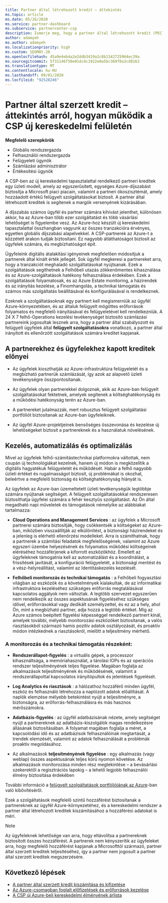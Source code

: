 ```yaml
---
title: Partner által létrehozott kredit – áttekintés
ms.topic: article
ms.date: 05/26/2020
ms.service: partner-dashboard
ms.subservice: partnercenter-csp
description: Ismerje meg, hogy a partner által létrehozott kredit (PEC) szolgáltatás egyszerűsített, egységes Azure-díjszabást biztosít, hozzáadott értékkel rendelkező felügyelt szolgáltatásokat nyújt, és segít kizárni a versenyeket a margón.
author: adamyeh
ms.author: adamyeh
ms.localizationpriority: high
ms.custom: SEOMAY.20
ms.openlocfilehash: 45a9e4eb4a2e2ddb3419a2c8b1342725964ec39a
ms.sourcegitcommit: 5f31146f50e01dc4c1922e0a5bc369f0a3cd8162
ms.translationtype: MT
ms.contentlocale: hu-HU
ms.lasthandoff: 09/01/2020
ms.locfileid: "92528246"
---
```

# <a name="partner-earned-credit---an-overview-of-how-it-works-in-the-new-commerce-experience-in-csp"></a>Partner által szerzett kredit – áttekintés arról, hogyan működik a CSP új kereskedelmi felületén

**Megfelelő szerepkörök**

- Globális rendszergazda
- Felhasználói rendszergazda
- Felügyeleti ügynök
- Számlázási adminisztrátor
- Értékesítési ügynök

A CSP-ben az új kereskedelmi tapasztalattal rendelkező partneri kreditek egy üzleti modell, amely az egyszerűsített, egységes Azure-díjszabást biztosítja a Microsoft piaci piacain, valamint a partneri ökoszisztémát, amely hozzáadott értékű felügyelt szolgáltatásokat biztosít. A partner által létrehozott kreditek is segítenek a margók versenyének kizárásában.

A díjszabás számos ügyfél és partner számára kihívást jelenthet, különösen akkor, ha az Azure-ban több ezer szolgáltatást és több vásárlási lehetőséget is figyelembe vesz. Az Azure-hoz készült új kereskedelmi tapasztalattal összhangban vagyunk az összes tranzakcióra érvényes, egyetlen globális díjszabási alapelvekkel. A CSP-partnerek az Azure-t a közzétett árakon tudják biztosítani. Ez nagyobb átláthatóságot biztosít az ügyfelek számára, és megbízhatóságot épít.

Ügyfeleink digitális átalakítási igényeinek megfelelően módosítjuk a partnerek által kínált érték jellegét. Sok ügyfél megkeresi a partnereket arra, hogy a tranzakciót meghaladó szolgáltatásokat nyújtsanak. Ezek a szolgáltatások segíthetnek a Felhőbeli utazás zökkenőmentes kihasználása és az Azure-szolgáltatások hatékony felhasználása érdekében. Ezek a szolgáltatások folyamatosak, és az Azure Estate monitoring, a házirendek és az irányítás kezelése, a Finomhangolás, a technikai támogatás és számos más szolgáltatás beállításával és konfigurálásával is rendelkeznek. 

Ezeknek a szolgáltatásoknak egy partnert kell megismerniük az ügyfél Azure-környezetében, és az általuk felügyelt mögöttes erőforrások folyamatos és megfelelő irányításával és felügyeletével kell rendelkezniük. A 24 X 7 felhő-Operations kezelési tevékenységet biztosító számlázási partnereink jogosultak lesznek arra, hogy a partner által szabályozott és felügyelt ügyfelek által **felügyelt szolgáltatásokra** vonatkozó, a partner által irányított és ellenőrzött szolgáltatások számára kreditet kapjanak.


## <a name="benefits-of-the-partner-earned-credit-for-partners-and-customers"></a>A partnerekhez és ügyfelekhez kapott kreditek előnyei

- Az ügyfelek kioszthatják az Azure-infrastruktúra felügyeletét és a megbízható partnerük számlázását, így azok az alapvető üzleti tevékenységre összpontosítanak.

- Az ügyfelek olyan partnerekkel dolgoznak, akik az Azure-ban felügyelt szolgáltatásokat fektetnek, amelyek segítenek a költséghatékonyság és a működési hatékonyság terén az Azure-ban.

- A partnereket jutalmazzák, mert robusztus felügyelt szolgáltatási portfóliót biztosítanak az Azure-ban ügyfeleiknek.  

- Az ügyfél Azure-projektjeinek bensőséges összevonása és kezelése új lehetőségeket biztosít a partnereknek és a használatuk növelésének. 

## <a name="manage-automate-and-optimize"></a>Kezelés, automatizálás és optimalizálás

Mivel az ügyfelek felhő-számítástechnikai platformokra váltottak, nem csupán új technológiákat kezelnek, hanem új módon is megközelítik a digitális hagyatékuk felügyeletét és működését. Habár a felhő nagyobb üzleti értéket és rugalmasságot biztosít, új problémákat is okozhat, beleértve a megfelelő biztonság és költséghatékonyság hiányát is. 

Az ügyfelek az Azure-ban üzemeltetett üzleti tevékenységük legtöbbje számára nyújtanak segítséget. A felügyelt szolgáltatásokkal rendszeresen biztosíthatja ügyfelei számára a fehér kesztyűs szolgáltatást. Az Ön által megadható napi műveletek és támogatások némelyike az alábbiakat tartalmazza:

- **Cloud Operations and Management Services** : az ügyfelek a Microsoft partnerei számára biztosítják, hogy csökkentsék a költségeket az Azure-ban, miközben visszaállítják az elkülönítést, a biztonsági házirendeket és a jelenleg is elérhető ellenőrzési modelleket. Arra is számíthatnak, hogy a partnerek a számítási feladatok megfelelőségének, valamint az Azure egyszeri üzembe helyezésének és folyamatos működési költségeinek eléréséhez hozzáférjenek a kiforrott eszközökhöz. Emellett az ügyfeleknek támogatnia kell az automatizálást és a koordinálást, a frissítések javítását, a konfiguráció felügyeletét, a biztonsági mentést és a vész-helyreállítást, valamint az Identitáskezelés kezelését. 

- **Felhőbeli monitorozás és technikai támogatás** : a Felhőbeli fogyasztási világban az eszközök és a követelmények kialakultak, de az informatikai infrastruktúra kezeléséhez szükséges erőforrás megtalálásával kapcsolatos aggályok nem változtak. A legtöbb szervezet egyszerűen nem rendelkezik az összes aspektusának figyeléséhez szükséges idővel, erőforrásokkal vagy dedikált személyzettel, és ez az a hely, ahol Ön, mint a megbízható partner, adja hozzá a legtöbb értéket. Míg az Azure számos beépített figyelési képességgel rendelkező partnert kínál, amelyek további, mélyebb monitorozási eszközöket biztosítanak, a valós riasztásokból származó hamis pozitív adatok osztályozását, és proaktív módon intézkednek a riasztásokról, mielőtt a teljesítmény mérhető. 


### <a name="included-in-monitoring-and-technical-support"></a>A monitorozás és a technikai támogatás részeként:

- **Rendszerállapot-figyelés** : a virtuális gépek, a processzor kihasználtsága, a memóriahasználat, a tárolási IOPs és az operációs rendszer teljesítményének teljes figyelése. Magában foglalja az alkalmazások teljesítményének és működésének, valamint a rendszerállapottal kapcsolatos irányítópultok és jelentések figyelését.

- **Log Analytics és riasztások** : a hálózathoz hozzáférő minden ügyfél, eszköz és felhasználó létrehozza a naplózott adatok előállítását. A naplók elemzése mélyebb betekintést nyújt a teljesítményre, a biztonságra, az erőforrás-felhasználásra és más hasznos mérőszámokra.

- **Adatbázis-figyelés** : az ügyfél adatbázisának nézete, amely segítséget nyújt a partnereknek az adatbázis-kiszolgálók magas rendelkezésre állásának biztosításában. A folyamat magában foglalja a méret, a kapcsolódási idő és az adatbázisok felhasználóinak megtartását, a trendek elemzését, valamint az adatok felhasználását a problémák proaktív megoldásához.

- Az alkalmazások **teljesítményének figyelése** : egy alkalmazás (vagy weblap) összes aspektusának teljes körű nyomon követése. Az alkalmazások monitorozása minden rész megtekintése – a bevásárlási szekerektől a regisztrációs lapokig – a lehető legjobb felhasználói élmény biztosítása érdekében

További információ a [felügyelt szolgáltatások portfóliójának az Azure](https://partner.microsoft.com/campaigns/cloud-playbooks-thank-you)-ban való kibővítéséről.

Ezek a szolgáltatások megfelelő szintű hozzáférést biztosítanak a partnereknek az ügyfél Azure-környezetéhez, és a kereskedelmi rendszer a partner által létrehozott kreditek kiszámításához a hozzáférési adatokat is méri.  

>[!Note]
>Az ügyfeleknek lehetősége van arra, hogy eltávolítsa a partnereknek biztosított összes hozzáférést. A partnerek nem kényszerítik az ügyfeleket arra, hogy megfelelő hozzáférést kapjanak a Microsofttól származó, partner által szerzett kreditek teljesítéséhez, így a partner nem jogosult a partner által szerzett kreditek megszerzésére.

## <a name="next-steps"></a>Következő lépések

- [A partner által szerzett kredit kiszámítása és kifizetése](partner-earned-credit-explanation.md)
- [Az Azure-csomagban foglalt előfizetések és erőforrások kezelése](azure-plan-manage.md)
- [A CSP új Azure-beli kereskedelmi élményének árlista](azure-plan-price-list.md)